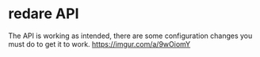 # redare API
The API is working as intended, there are some configuration changes you must do to get it to work.
https://imgur.com/a/9wOiomY
